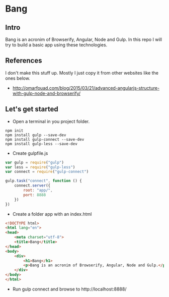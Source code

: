 # Bang

## Intro
Bang is an acronim of Browserify, Angular, Node and Gulp.
In this repo I will try to build a basic app using these technologies.

## References
I don't make this stuff up. Mostly I just copy it from other websites like the ones
below.

- http://omarfouad.com/blog/2015/03/21/advanced-angularjs-structure-with-gulp-node-and-browserify/

## Let's get started

- Open a terminal in you project folder.

```shell
npm init
npm install gulp --save-dev
npm install gulp-connect --save-dev
npm install gulp-less --save-dev
```

- Create gulpfile.js

```javascript
var gulp = require("gulp")
var less = require("gulp-less")
var connect = require("gulp-connect")

gulp.task("connect", function () {
    connect.server({
        root: "app/",
        port: 8888
    })
})
```

- Create a folder app with an index.html

```html
<!DOCTYPE html>
<html lang="en">
<head>
	<meta charset="utf-8">
	<title>Bang</title>
</head>
<body>
	<div>
		<h1>Bang</h1>
		<p>Bang is an acronim of Browserify, Angular, Node and Gulp.</p>
	</div>
</body>
</html>
```

- Run gulp connect and browse to http://localhost:8888/